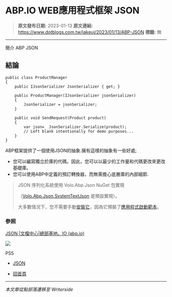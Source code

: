 # ABP.IO WEB應用程式框架 JSON

> **原文發布日期:** 2023-01-13
> **原文連結:** https://www.dotblogs.com.tw/jakeuj/2023/01/13/ABP-JSON
> **標籤:** 無

---

簡介 ABP JSON

## 結論

```
public class ProductManager
{
    public IJsonSerializer JsonSerializer { get; }

    public ProductManager(IJsonSerializer jsonSerializer)
    {
        JsonSerializer = jsonSerializer;
    }

    public void SendRequest(Product product)
    {
        var json=  JsonSerializer.Serialize(product);
        // Left blank intentionally for demo purposes...
    }
}
```

ABP框架提供了一個使用JSON的抽象.擁有這樣的抽象有一些好處;

* 您可以編寫獨立於庫的代碼。因此，您可以以最少的工作量和代碼更改來更改基礎庫。
* 您可以使用ABP中定義的預訂轉換器，而無需擔心底層庫的內部細節.

> JSON 序列化系統使用 Volo.Abp.Json NuGet 包實現
>
> （[Volo.Abp.Json.SystemTextJson](https://www.nuget.org/packages/Volo.Abp.Json.SystemTextJson) 是預設實現）。
>
> 大多數情況下，您不需要手動[安裝它](https://abp.io/package-detail/Volo.Abp.Json)，因為它預裝了[應用程式啟動範本](https://docs.abp.io/zh-Hans/abp/latest/Startup-Templates/Application)。

### 參照

[JSON |文檔中心|總部基地。IO (abp.io)](https://docs.abp.io/zh-Hans/abp/latest/JSON)

![](https://card.psnprofiles.com/1/jakeuj.png)

PS5

* [JSON](/jakeuj/Tags?qq=JSON)

* [回首頁](/jakeuj)

---

*本文章從點部落遷移至 Writerside*
